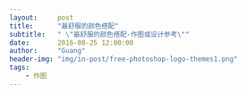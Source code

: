 ```yaml
---
layout:     post
title:      "最舒服的颜色搭配"
subtitle:   " \"最舒服的颜色搭配-作图或设计参考\""
date:       2016-08-25 12:00:00
author:     "Guang"
header-img: "img/in-post/free-photoshop-logo-themes1.png"
tags:
    - 作图
---
```

